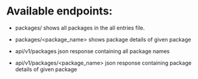 # Available endpoints: 

- packages/ shows all packages in the all entries file.
- packages/<package_name> shows package details of given package

- api/v1/packages json response containing all package names
- api/v1/packages/<package_name> json response containing package details of given package

